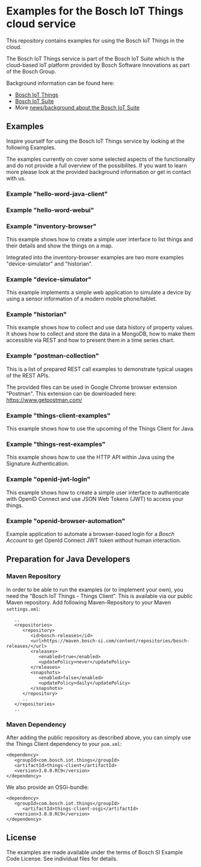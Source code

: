 # Examples for the Bosch IoT Things cloud service

This repository contains examples for using the Bosch IoT Things in the cloud.

The Bosch IoT Things service is part of the Bosch IoT Suite which is the cloud-based IoT platform provided by Bosch Software Innovations as part of the Bosch Group.

Background information can be found here:
- [Bosch IoT Things](https://www.bosch-iot-suite.com/things/)
- [Bosch IoT Suite](https://www.bosch-iot-suite.com/)
- More [news/background about the Bosch IoT Suite](https://www.bosch-si.com/iot-platform/bosch-iot-suite/homepage-bosch-iot-suite.html)

## Examples

Inspire yourself for using the Bosch IoT Things service by looking at the following Examples.

The examples currently on cover some selected aspects of the functionality and do not provide a full overview of the possibilites. If you want to learn more please look at the provided background information or get in contact with us.

### Example "hello-word-java-client"

### Example "hello-word-webui"

### Example "inventory-browser"

This example shows how to create a simple user interface to list things and their details and show the things on a map.

Integrated into the inventory-browser examples are two more examples "device-simulator" and "historian".

### Example "device-simulator"

This example implements a simple web application to simulate a device by using a sensor information of a modern mobile phone/tablet.

### Example "historian"

This example shows how to collect and use data history of property values.
It shows how to collect and store the data in a MongoDB, how to make them accessible via REST and how to present them in a time series chart.

### Example "postman-collection"

This is a list of prepared REST call examples to demonstrate typical usages of the REST APIs.

The provided files can be used in Google Chrome browser extension "Postman". This extension can be downloaded here: <https://www.getpostman.com/>

### Example "things-client-examples"

This example shows how to use the upcoming of the Things Client for Java.

### Example "things-rest-examples"

This example shows how to use the HTTP API within Java using the Signature Authentication.

### Example "openid-jwt-login"

This example shows how to create a simple user interface to authenticate with OpenID Connect and use JSON Web Tokens (JWT) to access your things.

### Example "openid-browser-automation"

Example application to automate a browser-based login for a _Bosch Account_ to get OpenId Connect JWT token without human interaction.

## Preparation for Java Developers

### Maven Repository

In order to be able to run the examples (or to implement your own), you need the "Bosch IoT Things - Things Client".
This is available via our public Maven repository. Add following Maven-Repository to your Maven `settings.xml`:

```
   ..
   <repositories>
      <repository>
         <id>bosch-releases</id>
         <url>https://maven.bosch-si.com/content/repositories/bosch-releases/</url>
         <releases>
            <enabled>true</enabled>
            <updatePolicy>never</updatePolicy>
         </releases>
         <snapshots>
            <enabled>false</enabled>
            <updatePolicy>daily</updatePolicy>
         </snapshots>
      </repository>
      ..
   </repositories>
   ..
```

### Maven Dependency

After adding the public repository as described above, you can simply use the Things Client dependency to your `pom.xml`:

```
<dependency>
   <groupId>com.bosch.iot.things</groupId>
   <artifactId>things-client</artifactId>
   <version>3.0.0.RC9</version>
</dependency>
```

We also provide an OSGi-bundle:

```
<dependency>
   <groupId>com.bosch.iot.things</groupId>
      <artifactId>things-client-osgi</artifactId>
   <version>3.0.0.RC9</version>
</dependency>
```
## License

The examples are made available under the terms of Bosch SI Example Code License. See individual files for details.
